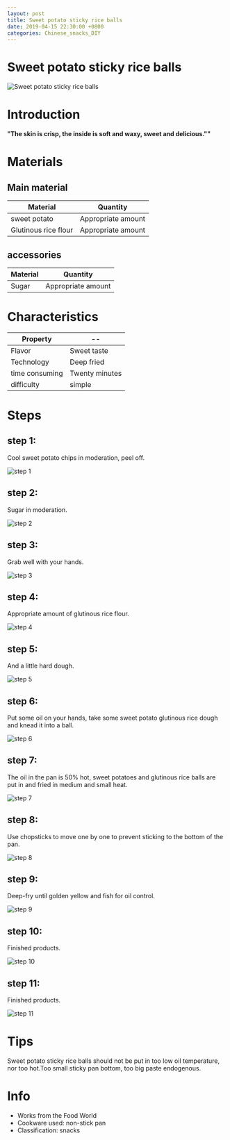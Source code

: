 ```yaml
---
layout: post
title: Sweet potato sticky rice balls
date: 2019-04-15 22:30:00 +0800
categories: Chinese_snacks_DIY
---
```


# Sweet potato sticky rice balls

![Sweet potato sticky rice balls]({{site.baseurl}}/img/409101/409101.jpg)

# Introduction

**"The skin is crisp, the inside is soft and waxy, sweet and delicious.""**

# Materials


## Main material

Material|Quantity
--|--
sweet potato|Appropriate amount
Glutinous rice flour|Appropriate amount

## accessories

Material|Quantity
--|--
Sugar|Appropriate amount

# Characteristics

Property|--
--|--
Flavor|Sweet taste
Technology|Deep fried
time consuming|Twenty minutes
difficulty|simple

# Steps

## step 1:

Cool sweet potato chips in moderation, peel off.

![step 1]({{site.baseurl}}/img/409101/1.jpg)

## step 2:

Sugar in moderation.

![step 2]({{site.baseurl}}/img/409101/2.jpg)

## step 3:

Grab well with your hands.

![step 3]({{site.baseurl}}/img/409101/3.jpg)

## step 4:

Appropriate amount of glutinous rice flour.

![step 4]({{site.baseurl}}/img/409101/4.jpg)

## step 5:

And a little hard dough.

![step 5]({{site.baseurl}}/img/409101/5.jpg)

## step 6:

Put some oil on your hands, take some sweet potato glutinous rice dough and knead it into a ball.

![step 6]({{site.baseurl}}/img/409101/6.jpg)

## step 7:

The oil in the pan is 50% hot, sweet potatoes and glutinous rice balls are put in and fried in medium and small heat.

![step 7]({{site.baseurl}}/img/409101/7.jpg)

## step 8:

Use chopsticks to move one by one to prevent sticking to the bottom of the pan.

![step 8]({{site.baseurl}}/img/409101/8.jpg)

## step 9:

Deep-fry until golden yellow and fish for oil control.

![step 9]({{site.baseurl}}/img/409101/9.jpg)

## step 10:

Finished products.

![step 10]({{site.baseurl}}/img/409101/10.jpg)

## step 11:

Finished products.

![step 11]({{site.baseurl}}/img/409101/11.jpg)

# Tips

Sweet potato sticky rice balls should not be put in too low oil temperature, nor too hot.Too small sticky pan bottom, too big paste endogenous.

# Info

- Works from the Food World
- Cookware used: non-stick pan
- Classification: snacks